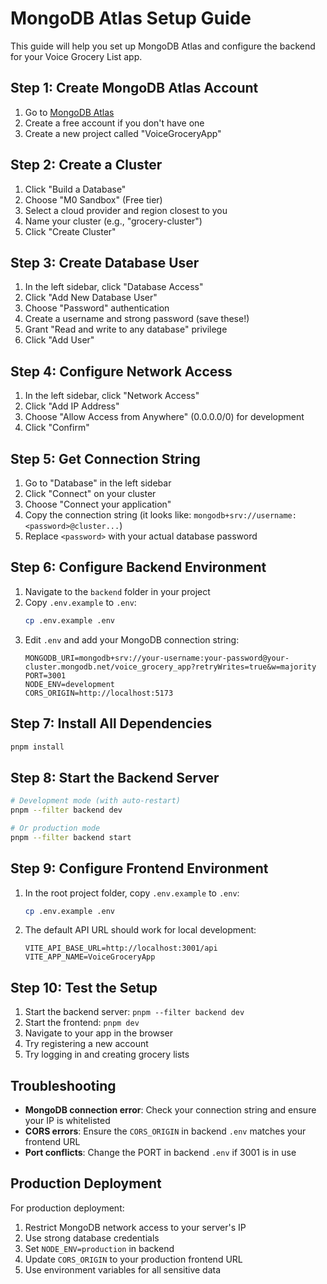 # MongoDB Atlas Setup Guide

This guide will help you set up MongoDB Atlas and configure the backend for your Voice Grocery List app.

## Step 1: Create MongoDB Atlas Account

1. Go to [MongoDB Atlas](https://www.mongodb.com/atlas)
2. Create a free account if you don't have one
3. Create a new project called "VoiceGroceryApp"

## Step 2: Create a Cluster

1. Click "Build a Database"
2. Choose "M0 Sandbox" (Free tier)
3. Select a cloud provider and region closest to you
4. Name your cluster (e.g., "grocery-cluster")
5. Click "Create Cluster"

## Step 3: Create Database User

1. In the left sidebar, click "Database Access"
2. Click "Add New Database User"
3. Choose "Password" authentication
4. Create a username and strong password (save these!)
5. Grant "Read and write to any database" privilege
6. Click "Add User"

## Step 4: Configure Network Access

1. In the left sidebar, click "Network Access"
2. Click "Add IP Address"
3. Choose "Allow Access from Anywhere" (0.0.0.0/0) for development
4. Click "Confirm"

## Step 5: Get Connection String

1. Go to "Database" in the left sidebar
2. Click "Connect" on your cluster
3. Choose "Connect your application"
4. Copy the connection string (it looks like: `mongodb+srv://username:<password>@cluster...`)
5. Replace `<password>` with your actual database password

## Step 6: Configure Backend Environment

1. Navigate to the `backend` folder in your project
2. Copy `.env.example` to `.env`:
   ```bash
   cp .env.example .env
   ```
3. Edit `.env` and add your MongoDB connection string:
   ```
   MONGODB_URI=mongodb+srv://your-username:your-password@your-cluster.mongodb.net/voice_grocery_app?retryWrites=true&w=majority
   PORT=3001
   NODE_ENV=development
   CORS_ORIGIN=http://localhost:5173
   ```

## Step 7: Install All Dependencies

```bash
pnpm install
```

## Step 8: Start the Backend Server

```bash
# Development mode (with auto-restart)
pnpm --filter backend dev

# Or production mode
pnpm --filter backend start
```

## Step 9: Configure Frontend Environment

1. In the root project folder, copy `.env.example` to `.env`:
   ```bash
   cp .env.example .env
   ```
2. The default API URL should work for local development:
   ```
   VITE_API_BASE_URL=http://localhost:3001/api
   VITE_APP_NAME=VoiceGroceryApp
   ```

## Step 10: Test the Setup

1. Start the backend server: `pnpm --filter backend dev`
2. Start the frontend: `pnpm dev`
3. Navigate to your app in the browser
4. Try registering a new account
5. Try logging in and creating grocery lists

## Troubleshooting

- **MongoDB connection error**: Check your connection string and ensure your IP is whitelisted
- **CORS errors**: Ensure the `CORS_ORIGIN` in backend `.env` matches your frontend URL
- **Port conflicts**: Change the PORT in backend `.env` if 3001 is in use

## Production Deployment

For production deployment:
1. Restrict MongoDB network access to your server's IP
2. Use strong database credentials
3. Set `NODE_ENV=production` in backend
4. Update `CORS_ORIGIN` to your production frontend URL
5. Use environment variables for all sensitive data
